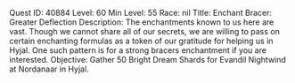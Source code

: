 Quest ID: 40884
Level: 60
Min Level: 55
Race: nil
Title: Enchant Bracer: Greater Deflection
Description: The enchantments known to us here are vast. Though we cannot share all of our secrets, we are willing to pass on certain enchanting formulas as a token of our gratitude for helping us in Hyjal. One such pattern is for a strong bracers enchantment if you are interested.
Objective: Gather 50 Bright Dream Shards for Evandil Nightwind at Nordanaar in Hyjal.
